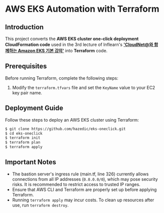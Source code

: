 # AWS EKS Automation with Terraform

## Introduction

This project converts the **AWS EKS cluster one-click deployment CloudFormation code** used in the 3rd lecture of Inflearn's **['CloudNet@와 함께하는 Amazon EKS 기본 강의'](https://www.inflearn.com/course/amazon-eks-%EA%B8%B0%EB%B3%B8-%EA%B0%95%EC%9D%98/)** into **Terraform** code.

## Prerequisites

Before running Terraform, complete the following steps:

1. Modify the `terraform.tfvars` file and set the `KeyName` value to your EC2 key pair name.

## Deployment Guide

Follow these steps to deploy an AWS EKS cluster using Terraform:

```sh
$ git clone https://github.com/hazedic/eks-oneclick.git
$ cd eks-oneclick
$ terraform init
$ terraform plan
$ terraform apply
```

## Important Notes

- The bastion server's ingress rule (main.tf, line 326) currently allows connections from all IP addresses (`0.0.0.0/0`), which may pose security risks. It is recommended to restrict access to trusted IP ranges.
- Ensure that AWS CLI and Terraform are properly set up before applying Terraform.
- Running `terraform apply` may incur costs. To clean up resources after use, run `terraform destroy`.